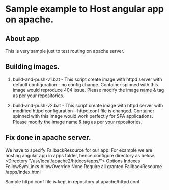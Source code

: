 # Sample example to Host angular app on apache.

## About app

This is very sample just to test routing on apache server.

## Building images.

1. build-and-push-v1.bat - This script create image with httpd server with default configuration - no config change. Container spinned with this image would reproduce 404 issue. Please modify the image name & tag as per your repositories.

2. build-and-push-v2.bat - This script create image with httpd server with modified httpd configuration - httpd.conf file is changed. Container spinned with this image would work perfectly for SPA applications. Please modify the image name & tag as per your repositories.

## Fix done in apache server.

We have to specify FallbackResource for our app. For example we are hosting angular app in apps folder, hence configure directory as below.
<Directory "/usr/local/apache2/htdocs/apps/">
Options Indexes FollowSymLinks
AllowOverride None
Require all granted
FallbackResource /apps/index.html
</Directory>

Sample httpd.conf file is kept in repository at apache/httpd.conf

